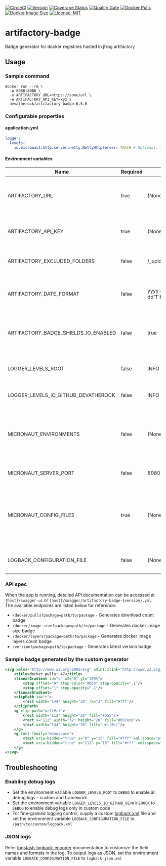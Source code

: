 [![CircleCI](https://circleci.com/gh/devatherock/artifactory-badge.svg?style=svg)](https://circleci.com/gh/devatherock/artifactory-badge)
[![Version](https://img.shields.io/docker/v/devatherock/artifactory-badge?sort=semver)](https://hub.docker.com/r/devatherock/artifactory-badge/)
[![Coverage Status](https://coveralls.io/repos/github/devatherock/artifactory-badge/badge.svg?branch=master)](https://coveralls.io/github/devatherock/artifactory-badge?branch=master)
[![Quality Gate](https://sonarcloud.io/api/project_badges/measure?project=artifactory-badge&metric=alert_status)](https://sonarcloud.io/component_measures?id=artifactory-badge&metric=alert_status&view=list)
[![Docker Pulls](https://img.shields.io/docker/pulls/devatherock/artifactory-badge.svg)](https://hub.docker.com/r/devatherock/artifactory-badge/)
[![Docker Image Size](https://img.shields.io/docker/image-size/devatherock/artifactory-badge.svg?sort=date)](https://hub.docker.com/r/devatherock/artifactory-badge/)
[![License: MIT](https://img.shields.io/badge/License-MIT-yellow.svg)](https://opensource.org/licenses/MIT)
# artifactory-badge
Badge generator for docker registries hosted in jfrog artifactory

## Usage
### Sample command
```
docker run --rm \
  -p 8080:8080 \
  -e ARTIFACTORY_URL=https://some/url \
  -e ARTIFACTORY_API_KEY=xyz \
  devatherock/artifactory-badge:0.5.0
```

### Configurable properties
#### application.yml

```yaml
logger:
  levels:
    io.micronaut.http.server.netty.NettyHttpServer: TRACE # Optional. To enable HTTP server access logs
```

#### Environment variables

| Name                                  |   Required   |   Default        |   Description                                                                     |
|---------------------------------------|--------------|------------------|-----------------------------------------------------------------------------------|
| ARTIFACTORY_URL                       |   true       |   (None)         |   The JFrog artifactory URL that hosts the docker registry                        |
| ARTIFACTORY_API_KEY                   |   true       |   (None)         |   API key for interacting with artifactory's REST API                             |
| ARTIFACTORY_EXCLUDED_FOLDERS          |   false      |   /_uploads      |   Subfolders to be not treated as docker tags                                     |
| ARTIFACTORY_DATE_FORMAT               |   false      |   yyyy-MM-dd'T'HH:mm:ss.SSSXXX |   Date format to parse dates in artifactory API responses           |
| ARTIFACTORY_BADGE_SHIELDS_IO_ENABLED  |   false      |   true           |   Indicates if <a href="https://shields.io">shields.io</a> should be used to generate the badge  |
| LOGGER_LEVELS_ROOT                    |   false      |   INFO           |   [SLF4J](http://www.slf4j.org/api/org/apache/commons/logging/Log.html) log level, for all(framework and custom) code  |
| LOGGER_LEVELS_IO_GITHUB_DEVATHEROCK   |   false      |   INFO           |   [SLF4J](http://www.slf4j.org/api/org/apache/commons/logging/Log.html) log level, for custom code  |
| MICRONAUT_ENVIRONMENTS                |   false      |   (None)         |   Setting the value to `local` will mock the calls to the artifactory. Only for testing purposes  |
| MICRONAUT_SERVER_PORT                 |   false      |   8080           |   Port in which the app listens on                                                |
| MICRONAUT_CONFIG_FILES                |   true       |   (None)         |   Path to YAML config files. The YAML files can be used to specify complex, object and array properties  |
| LOGBACK_CONFIGURATION_FILE            |   false      |   (None)         |   Path to logback configuration file           |

### API spec
When the app is running, detailed API documentation can be accessed at `{host}/swagger-ui` or `{host}/swagger/artifactory-badge-{version}.yml`. The available endpoints are listed below for reference:

- `/docker/pulls?package=path/to/package` - Generates download count badge
- `/docker/image-size?package=path/to/package` - Generates docker image size badge
- `/docker/layers?package=path/to/package` - Generates docker image layers count badge
- `/version?package=path/to/package` - Generates latest version badge

### Sample badge generated by the custom generator
```xml
<svg xmlns="http://www.w3.org/2000/svg" xmlns:xlink="http://www.w3.org/1999/xlink" width="144" height="20" role="img" aria-label="docker pulls: 47">
    <title>docker pulls: 47</title>
    <linearGradient id="s" x2="0" y2="100%">
        <stop offset="0" stop-color="#bbb" stop-opacity=".1"/>
        <stop offset="1" stop-opacity=".1"/>
    </linearGradient>
    <clipPath id="r">
        <rect width="144" height="20" rx="3" fill="#fff"/>
    </clipPath>
    <g clip-path="url(#r)">
        <rect width="112" height="20" fill="#555"/>
        <rect x="112" width="32" height="20" fill="#007ec6"/>
        <rect width="144" height="20" fill="url(#s)"/>
    </g>
    <g font-family="monospace">
        <text aria-hidden="true" x="0" y="15" fill="#fff" xml:space="preserve"> docker pulls </text>
        <text aria-hidden="true" x="112" y="15" fill="#fff" xml:space="preserve"> 47 </text>
    </g>
</svg>
```

## Troubleshooting
### Enabling debug logs
- Set the environment variable `LOGGER_LEVELS_ROOT` to `DEBUG` to enable all debug logs - custom and framework
- Set the environment variable `LOGGER_LEVELS_IO_GITHUB_DEVATHEROCK` to `DEBUG` to enable debug logs only in custom code
- For fine-grained logging control, supply a custom [logback.xml](http://logback.qos.ch/manual/configuration.html) file
and set the environment variable `LOGBACK_CONFIGURATION_FILE` to `/path/to/custom/logback.xml`

### JSON logs
Refer [logstash-logback-encoder](https://github.com/logstash/logstash-logback-encoder) documentation to customize the field names and formats in the log. To output logs as JSON, set the environment variable `LOGBACK_CONFIGURATION_FILE` to `logback-json.xml`
